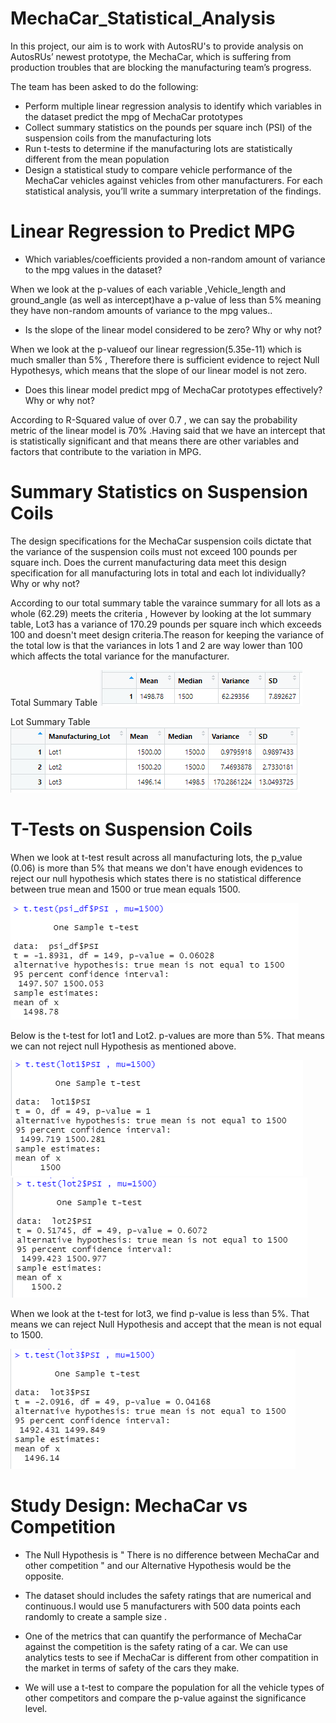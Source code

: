 # MechaCar_Statistical_Analysis
In this project, our aim is to work with AutosRU's to provide analysis on AutosRUs’ newest prototype, the MechaCar, which is suffering from production troubles that are blocking the manufacturing team’s progress.

The team has been asked to do the following:
- Perform multiple linear regression analysis to identify which variables in the dataset predict the mpg of MechaCar prototypes
- Collect summary statistics on the pounds per square inch (PSI) of the suspension coils from the manufacturing lots
- Run t-tests to determine if the manufacturing lots are statistically different from the mean population
- Design a statistical study to compare vehicle performance of the MechaCar vehicles against vehicles from other manufacturers. For each statistical analysis, you’ll write a summary interpretation of the findings.

# Linear Regression to Predict MPG
- Which variables/coefficients provided a non-random amount of variance to the mpg values in the dataset?

When we look at the p-values of each variable ,Vehicle_length and ground_angle (as well as intercept)have a p-value of less than 5% meaning they have non-random amounts of variance to the mpg values..

- Is the slope of the linear model considered to be zero? Why or why not?

When we look at the p-valueof our linear regression(5.35e-11) which is much smaller than 5% , Therefore there is sufficient evidence to reject Null Hypothesys, which means that the slope of our linear model is not zero.

- Does this linear model predict mpg of MechaCar prototypes effectively? Why or why not?

According to R-Squared value of over 0.7 , we can say the probability metric of the linear model is 70% .Having said that we have an intercept that is statistically significant and that means there are other variables and factors that contribute to the variation in MPG.

# Summary Statistics on Suspension Coils
The design specifications for the MechaCar suspension coils dictate that the variance of the suspension coils must not exceed 100 pounds per square inch. Does the current manufacturing data meet this design specification for all manufacturing lots in total and each lot individually? Why or why not?

According to our total summary table the varaince summary for all lots as a whole (62.29) meets the criteria , However by looking at the lot summary table, Lot3 has a variance of 170.29 pounds per square inch which exceeds 100 and doesn't meet design criteria.The reason for keeping the variance of the total low is that the variances in lots 1 and 2 are way lower than 100 which affects the total variance for the manufacturer.

Total Summary Table
![Image](https://github.com/faridah-m/MechaCar_Statistical_Analysis/blob/main/total_summary.png)

Lot Summary Table
![Image](https://github.com/faridah-m/MechaCar_Statistical_Analysis/blob/main/lot_summary.png)

# T-Tests on Suspension Coils
When we look at t-test result across all manufacturing lots, the p_value (0.06) is more than 5% that means we don't have enough evidences to reject our null hypothesis which states there is no statistical difference between true mean and 1500 or true mean equals 1500.

![Image](https://github.com/faridah-m/MechaCar_Statistical_Analysis/blob/main/t_test_for_all.png)

Below is the t-test for lot1 and Lot2. p-values are more than 5%. That means we can not reject null Hypothesis as mentioned above.

![Image](https://github.com/faridah-m/MechaCar_Statistical_Analysis/blob/main/t_test_for_lot1.png)
![Image](https://github.com/faridah-m/MechaCar_Statistical_Analysis/blob/main/t_test_for_lot2.png)

When we look at the t-test for lot3, we find p-value is less than 5%. That means we can reject Null Hypothesis and accept that the mean is not equal to 1500.

![Image](https://github.com/faridah-m/MechaCar_Statistical_Analysis/blob/main/t_test_for_lot3.png)

# Study Design: MechaCar vs Competition
- The Null Hypothesis is " There is no difference between MechaCar and other competition " and our Alternative Hypothesis would be the opposite.

- The dataset should includes the safety ratings that are numerical and continuous.I would use 5 manufacturers with 500 data points each randomly to create a sample size .

- One of the metrics that can quantify the performance of MechaCar against the competition is the safety rating of a car. We can use analytics tests to see if MechaCar is different from other compatition in the market in terms of safety of the cars they make.

- We will use a t-test to compare the population for all the vehicle types of other competitors and compare the p-value against the significance level.
